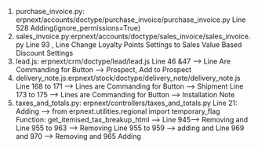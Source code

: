 1. purchase_invoice.py: erpnext/accounts/doctype/purchase_invoice/purchase_invoice.py
                           Line 528 Adding(ignore_permissions=True)
2. sales_invoice.py:erpnext/accounts/doctype/sales_invoice/sales_invoice.py
                          Line 93 , Line Change Loyalty Points Settings to Sales Value Based Discount Settings
3. lead.js: erpnext/crm/doctype/lead/lead.js
                          Line 46 &47  --> Line Are Commanding for Button --> Prospect, Add to Prospect
4. delivery_note.js:erpnext/stock/doctype/delivery_note/delivery_note.js
                          Line 168 to 171 --> Lines are Commanding for Button --> Shipment
                          Line 173 to 175 --> Lines are Commanding for Button --> Installation Note
5. taxes_and_totals.py: erpnext/controllers/taxes_and_totals.py
                          Line 21: Adding --> from erpnext.utilities.regional import temporary_flag
                          Function: get_itemised_tax_breakup_html -->  Line 945--> Removing and Line 955 to 963 --> Removing
                                                                       Line 955 to 959 --> adding and Line 969 and 970 --> Removing and 965 Adding
